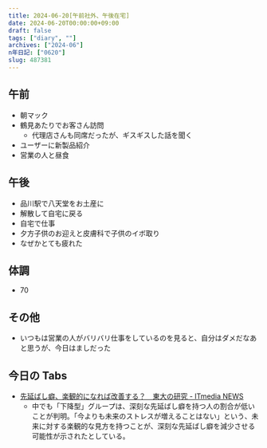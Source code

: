```yaml
---
title: 2024-06-20[午前社外、午後在宅]
date: 2024-06-20T00:00:00+09:00
draft: false
tags: ["diary", ""]
archives: ["2024-06"]
n年日記: ["0620"]
slug: 487381
---
```


## 午前

- 朝マック
- 鶴見あたりでお客さん訪問
  - 代理店さんも同席だったが、ギスギスした話を聞く
- ユーザーに新製品紹介
- 営業の人と昼食

## 午後

- 品川駅で八天堂をお土産に
- 解散して自宅に戻る
- 自宅で仕事
- 夕方子供のお迎えと皮膚科で子供のイボ取り
- なぜかとても疲れた

## 体調

- 70

## その他

- いつもは営業の人がバリバリ仕事をしているのを見ると、自分はダメだなあと思うが、今日はましだった

## 今日の Tabs

- [先延ばし癖、楽観的になれば改善する？　東大の研究 - ITmedia NEWS](https://www.itmedia.co.jp/news/articles/2406/04/news124.html)
  - 中でも「下降型」グループは、深刻な先延ばし癖を持つ人の割合が低いことが判明。「今よりも未来のストレスが増えることはない」という、未来に対する楽観的な見方を持つことが、深刻な先延ばし癖を減少させる可能性が示されたとしている。

